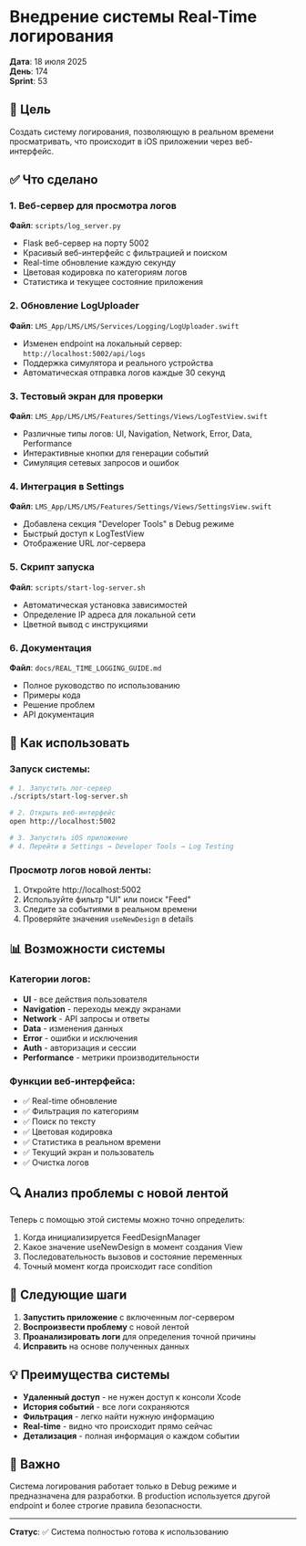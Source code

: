 # Внедрение системы Real-Time логирования

**Дата**: 18 июля 2025  
**День**: 174  
**Sprint**: 53  

## 🎯 Цель

Создать систему логирования, позволяющую в реальном времени просматривать, что происходит в iOS приложении через веб-интерфейс.

## ✅ Что сделано

### 1. Веб-сервер для просмотра логов

**Файл**: `scripts/log_server.py`
- Flask веб-сервер на порту 5002
- Красивый веб-интерфейс с фильтрацией и поиском
- Real-time обновление каждую секунду
- Цветовая кодировка по категориям логов
- Статистика и текущее состояние приложения

### 2. Обновление LogUploader

**Файл**: `LMS_App/LMS/LMS/Services/Logging/LogUploader.swift`
- Изменен endpoint на локальный сервер: `http://localhost:5002/api/logs`
- Поддержка симулятора и реального устройства
- Автоматическая отправка логов каждые 30 секунд

### 3. Тестовый экран для проверки

**Файл**: `LMS_App/LMS/LMS/Features/Settings/Views/LogTestView.swift`
- Различные типы логов: UI, Navigation, Network, Error, Data, Performance
- Интерактивные кнопки для генерации событий
- Симуляция сетевых запросов и ошибок

### 4. Интеграция в Settings

**Файл**: `LMS_App/LMS/LMS/Features/Settings/Views/SettingsView.swift`
- Добавлена секция "Developer Tools" в Debug режиме
- Быстрый доступ к LogTestView
- Отображение URL лог-сервера

### 5. Скрипт запуска

**Файл**: `scripts/start-log-server.sh`
- Автоматическая установка зависимостей
- Определение IP адреса для локальной сети
- Цветной вывод с инструкциями

### 6. Документация

**Файл**: `docs/REAL_TIME_LOGGING_GUIDE.md`
- Полное руководство по использованию
- Примеры кода
- Решение проблем
- API документация

## 🚀 Как использовать

### Запуск системы:

```bash
# 1. Запустить лог-сервер
./scripts/start-log-server.sh

# 2. Открыть веб-интерфейс
open http://localhost:5002

# 3. Запустить iOS приложение
# 4. Перейти в Settings → Developer Tools → Log Testing
```

### Просмотр логов новой ленты:

1. Откройте http://localhost:5002
2. Используйте фильтр "UI" или поиск "Feed"
3. Следите за событиями в реальном времени
4. Проверяйте значения `useNewDesign` в details

## 📊 Возможности системы

### Категории логов:
- **UI** - все действия пользователя
- **Navigation** - переходы между экранами
- **Network** - API запросы и ответы
- **Data** - изменения данных
- **Error** - ошибки и исключения
- **Auth** - авторизация и сессии
- **Performance** - метрики производительности

### Функции веб-интерфейса:
- ✅ Real-time обновление
- ✅ Фильтрация по категориям
- ✅ Поиск по тексту
- ✅ Цветовая кодировка
- ✅ Статистика в реальном времени
- ✅ Текущий экран и пользователь
- ✅ Очистка логов

## 🔍 Анализ проблемы с новой лентой

Теперь с помощью этой системы можно точно определить:
1. Когда инициализируется FeedDesignManager
2. Какое значение useNewDesign в момент создания View
3. Последовательность вызовов и состояние переменных
4. Точный момент когда происходит race condition

## 📝 Следующие шаги

1. **Запустить приложение** с включенным лог-сервером
2. **Воспроизвести проблему** с новой лентой
3. **Проанализировать логи** для определения точной причины
4. **Исправить** на основе полученных данных

## 💡 Преимущества системы

- **Удаленный доступ** - не нужен доступ к консоли Xcode
- **История событий** - все логи сохраняются
- **Фильтрация** - легко найти нужную информацию
- **Real-time** - видно что происходит прямо сейчас
- **Детализация** - полная информация о каждом событии

## 🚨 Важно

Система логирования работает только в Debug режиме и предназначена для разработки. В production используется другой endpoint и более строгие правила безопасности.

---

**Статус**: ✅ Система полностью готова к использованию 